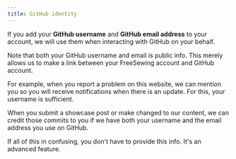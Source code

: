```yaml
---
title: GitHub identity
---
```


If you add your **GitHub username** and **GitHub email address** to your account, we will use them when interacting with GitHub on your behalf.

Note that both your GitHub username and email is public info. This merely allows us to make a link between your FreeSewing account and GitHub account.

For example, when you report a problem on this website, we can mention you so you will receive notifications when there is an update. For this, your username is sufficient.

When you submit a showcase post or make changed to our content, we can credit those commits to you if we have both your username and the email address you use on GitHub.

If all of this in confusing, you don't have to provide this info. It's an advanced feature.
